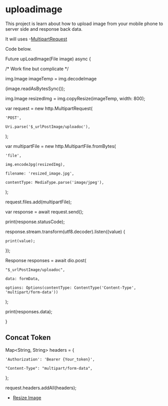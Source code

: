 # uploadimage

This project is learn about how to upload image from your mobile phone to server side and response back data.

It will uses -[MultipartRequest](https://pub.dev/documentation/http/latest/http/MultipartRequest-class.html)

Code below.

Future upLoadImage(File image) async {

  /* Work fine but complicate */

  img.Image imageTemp = img.decodeImage

  (image.readAsBytesSync());
  
  img.Image resizedImg = img.copyResize(imageTemp, width: 800);

  var request = new http.MultipartRequest(

    'POST',

    Uri.parse('$_urlPostImage/uploadoc'),

  );

  var multipartFile = new http.MultipartFile.fromBytes(

    'file',

    img.encodeJpg(resizedImg),

    filename: 'resized_image.jpg',

    contentType: MediaType.parse('image/jpeg'),

  );

  request.files.add(multipartFile);

  var response = await request.send();

  print(response.statusCode);

  response.stream.transform(utf8.decoder).listen((value) {

    print(value);
    
  });

  Response responses = await dio.post(

    "$_urlPostImage/uploadoc", 
    
    data: formData, 
    
    options: Options(contentType: ContentType('Content-Type', 'multipart/form-data'))
  
  );

  print(responses.data);

}

## Concat Token

  Map<String, String> headers = {
    
    'Authorization': 'Bearer {Your_token}',

    "Content-Type": "multipart/form-data",

  };

  request.headers.addAll(headers);

- [Resize Image](https://stackoverflow.com/questions/52603614/flutter-resize-image-before-upload?answertab=votes#tab-top)

